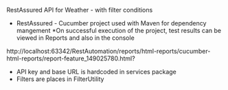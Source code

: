 RestAssured API for Weather - with filter conditions

* RestAssured - Cucumber project used with Maven for dependency mangement
*On successful execution of the project, test results can be viewed in
 Reports and also in the console
  
http://localhost:63342/RestAutomation/reports/html-reports/cucumber-html-reports/report-feature_149025780.html?
 * API key and base URL is hardcoded in services package
*  Filters are places in FilterUtility

